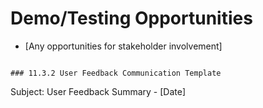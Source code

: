 # Demo/Testing Opportunities
- [Any opportunities for stakeholder involvement]
```

### 11.3.2 User Feedback Communication Template
```
Subject: User Feedback Summary - [Date]
